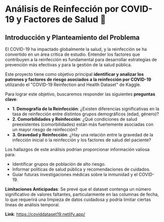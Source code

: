# Análisis de Reinfección por COVID-19 y Factores de Salud 🦠

## Introducción y Planteamiento del Problema

El COVID-19 ha impactado globalmente la salud, y la reinfección se ha convertido en un área crítica de estudio. Entender los factores que contribuyen a la reinfección es fundamental para desarrollar estrategias de prevención más efectivas y para la gestión de la salud pública.

Este proyecto tiene como objetivo principal **identificar y analizar los patrones y factores de riesgo asociados a la reinfección por COVID-19** utilizando el "COVID-19 Reinfection and Health Dataset" de Kaggle.

Para lograr este objetivo, buscaremos responder las siguientes **preguntas clave**:

* **1. Demografía de la Reinfección**: ¿Existen diferencias significativas en la tasa de reinfección entre distintos grupos demográficos (edad, género)?
* **2. Comorbilidades y Reinfección**: ¿Qué condiciones de salud preexistentes (comorbilidades) están más fuertemente asociadas con un mayor riesgo de reinfección?
* **3. Gravedad y Reinfección**: ¿Hay una relación entre la gravedad de la infección inicial o la reinfección y los factores de salud del paciente?
  
Los hallazgos de este análisis podrían proporcionar información valiosa para:
* Identificar grupos de población de alto riesgo.
* Informar políticas de salud pública y recomendaciones de cuidados.
* Guiar futuras investigaciones médicas sobre la inmunidad y el COVID-19.

**Limitaciones Anticipadas**: Se prevé que el dataset contenga un número significativo de valores faltantes, particularmente en las columnas de fecha, lo que requerirá una limpieza de datos cuidadosa y podría limitar ciertas líneas de análisis temporal.

**Link**: https://coviddataset19.netlify.app/
